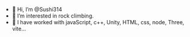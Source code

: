 - 👋 Hi, I’m @Sushi314
- 👀 I’m interested in rock climbing.
- 🌱 I have worked with javaScript, c++, Unity, HTML, css, node, Three, vite...  


<!---
Sushi314/Sushi314 is a ✨ special ✨ repository because its `README.md` (this file) appears on your GitHub profile.
You can click the Preview link to take a look at your changes.
--->
